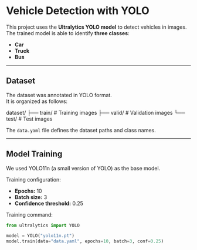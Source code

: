 # Vehicle Detection with YOLO

This project uses the **Ultralytics YOLO model** to detect vehicles in images.  
The trained model is able to identify **three classes**:  

- **Car**  
- **Truck**  
- **Bus**

---

## Dataset

The dataset was annotated in YOLO format.  
It is organized as follows:

dataset/
├── train/ # Training images
├── valid/ # Validation images
└── test/ # Test images

The `data.yaml` file defines the dataset paths and class names.

---

## Model Training

We used YOLO11n (a small version of YOLO) as the base model.

Training configuration:
- **Epochs:** 10  
- **Batch size:** 3  
- **Confidence threshold:** 0.25  

Training command:
```python
from ultralytics import YOLO

model = YOLO("yolo11n.pt")
model.train(data="data.yaml", epochs=10, batch=3, conf=0.25)